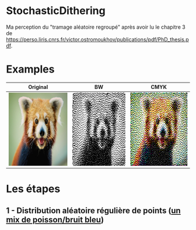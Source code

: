# StochasticDithering

Ma perception du "tramage aléatoire regroupé" après avoir lu le chapitre 3 de https://perso.liris.cnrs.fr/victor.ostromoukhov/publications/pdf/PhD_thesis.pdf.

# Examples

 Original| BW                                    | CMYK    |
---      | -------                               | ------- |
<img src="img/rr.png" height="200">  | <img src="/bw_rr.png" height="200"> | <img src="/cmyk_rr.png" height="200">   |

# Les étapes

## 1 - Distribution aléatoire régulière de points ([un mix de poisson/bruit bleu](https://www.cs.ubc.ca/~rbridson/docs/bridson-siggraph07-poissondisk.pdf))
